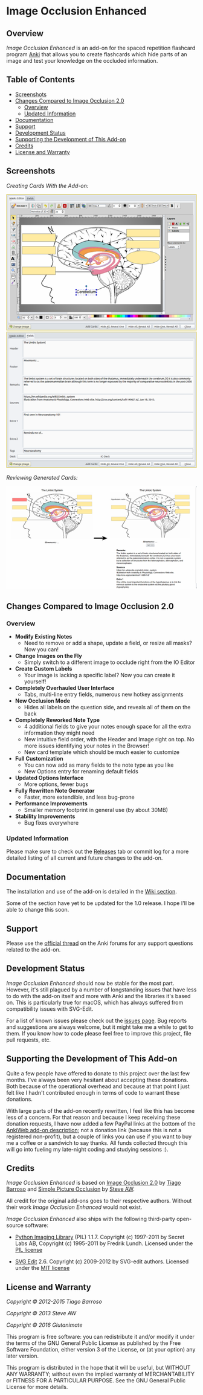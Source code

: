 # Image Occlusion Enhanced

## Overview

*Image Occlusion Enhanced* is an add-on for the spaced repetition flashcard program [Anki](http://ankisrs.net/) that allows you to create flashcards which hide parts of an image and test your knowledge on the occluded information.

## Table of Contents

<!-- MarkdownTOC -->

- [Screenshots](#screenshots)
- [Changes Compared to Image Occlusion 2.0](#changes-compared-to-image-occlusion-20)
    - [Overview](#overview)
    - [Updated Information](#updated-information)
- [Documentation](#documentation)
- [Support](#support)
- [Development Status](#development-status)
- [Supporting the Development of This Add-on](#supporting-the-development-of-this-add-on)
- [Credits](#credits)
- [License and Warranty](#license-and-warranty)

<!-- /MarkdownTOC -->

## Screenshots

*Creating Cards With the Add-on:*

<img src="/screenshots/screenshot-io-editor-1.png?raw=true">
<img src="/screenshots/screenshot-io-editor-2.png?raw=true">

*Reviewing Generated Cards:*

<img src="/screenshots/screenshot-io-reviewer.png?raw=true">

## Changes Compared to Image Occlusion 2.0

### Overview

- **Modify Existing Notes**
    + Need to remove or add a shape, update a field, or resize all masks? Now you can!
- **Change Images on the Fly**
    + Simply switch to a different image to occlude right from the IO Editor
- **Create Custom Labels**
    + Your image is lacking a specific label? Now you can create it yourself!
- **Completely Overhauled User Interface**
    + Tabs, multi-line entry fields, numerous new hotkey assignments
- **New Occlusion Mode**
    + Hides all labels on the question side, and reveals all of them on the back
- **Completely Reworked Note Type**
    + 4 additional fields to give your notes enough space for all the extra information they might need
    + New intuitive field order, with the Header and Image right on top. No more issues identifying your notes in the Browser!
    + New card template which should be much easier to customize
- **Full Customization**
    + You can now add as many fields to the note type as you like
    + New Options entry for renaming default fields
- **Updated Options Interface**
    + More options, fewer bugs
- **Fully Rewritten Note Generator**
    + Faster, more extendible, and less bug-prone
- **Performance Improvements**
    + Smaller memory footprint in general use (by about 30MB)
- **Stability Improvements**
    + Bug fixes everywhere

### Updated Information

Please make sure to check out the [Releases](https://github.com/Glutanimate/image-occlusion-enhanced/releases) tab or commit log for a more detailed listing of all current and future changes to the add-on.

## Documentation

The installation and use of the add-on is detailed in the [Wiki section](https://github.com/Glutanimate/image-occlusion-enhanced/wiki). 

Some of the section have yet to be updated for the 1.0 release. I hope I'll be able to change this soon.

## Support

Please use the [official thread](https://anki.tenderapp.com/discussions/add-ons/8295-image-occlusion-enhanced-official-thread) on the Anki forums for any support questions related to the add-on.

## Development Status

*Image Occlusion Enhanced* should now be stable for the most part. However, it's still plagued by a number of longstanding issues that have less to do with the add-on itself and more with Anki and the libraries it's based on. This is particularly true for macOS, which has always suffered from compatibility issues with SVG-Edit.

For a list of known issues please check out the [issues page](https://github.com/Glutanimate/image-occlusion-enhanced/issues). Bug reports and suggestions are always welcome, but it might take me a while to get to them. If you know how to code please feel free to improve this project, file pull requests, etc.

## Supporting the Development of This Add-on

Quite a few people have offered to donate to this project over the last few months. I've always been very hesitant about accepting these donations. Both because of the operational overhead and because at that point I just felt like I hadn't contributed enough in terms of code to warrant these donations.

With large parts of the add-on recently rewritten, I feel like this has become less of a concern. For that reason and because I keep receiving these donation requests, I have now added a few PayPal links at the bottom of the [AnkiWeb add-on description](https://ankiweb.net/shared/info/1111933094); not a donation link (because this is not a registered non-profit), but a couple of links you can use if you want to buy me a coffee or a sandwich to say thanks. All funds collected through this will go into fueling my late-night coding and studying sessions :).

## Credits

*Image Occlusion Enhanced* is based on [Image Occlusion 2.0](https://github.com/tmbb/image-occlusion-2) by [Tiago Barroso](https://github.com/tmbb) and [Simple Picture Occlusion](https://github.com/steveaw/anki_addons) by [Steve AW](https://github.com/steveaw).

All credit for the original add-ons goes to their respective authors. Without their work *Image Occlusion Enhanced* would not exist.

*Image Occlusion Enhanced* also ships with the following third-party open-source software:

- [Python Imaging Library](http://www.pythonware.com/products/pil/) (PIL) 1.1.7. Copyright (c) 1997-2011 by Secret Labs AB, Copyright (c) 1995-2011 by Fredrik Lundh. Licensed under the [PIL license](http://www.pythonware.com/products/pil/license.htm)
 
- [SVG Edit](https://github.com/SVG-Edit/svgedit) 2.6. Copyright (c) 2009-2012 by SVG-edit authors. Licensed under the [MIT license](https://github.com/SVG-Edit/svgedit/blob/master/LICENSE)

## License and Warranty

*Copyright © 2012-2015 Tiago Barroso*

*Copyright © 2013 Steve AW*

*Copyright © 2016 Glutanimate*

This program is free software: you can redistribute it and/or modify it under the terms of the GNU General Public License as published by the Free Software Foundation, either version 3 of the License, or (at your option) any later version. 

This program is distributed in the hope that it will be useful, but WITHOUT ANY WARRANTY; without even the implied warranty of MERCHANTABILITY or FITNESS FOR A PARTICULAR PURPOSE. See the GNU General Public License for more details.